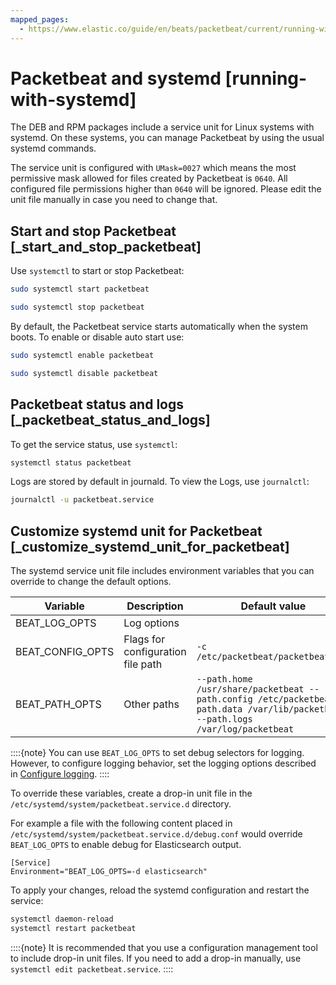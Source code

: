 ```yaml
---
mapped_pages:
  - https://www.elastic.co/guide/en/beats/packetbeat/current/running-with-systemd.html
---
```


# Packetbeat and systemd [running-with-systemd]

The DEB and RPM packages include a service unit for Linux systems with systemd. On these systems, you can manage Packetbeat by using the usual systemd commands.

The service unit is configured with `UMask=0027` which means the most permissive mask allowed for files created by Packetbeat is `0640`. All configured file permissions higher than `0640` will be ignored. Please edit the unit file manually in case you need to change that.

## Start and stop Packetbeat [_start_and_stop_packetbeat]

Use `systemctl` to start or stop Packetbeat:

```sh
sudo systemctl start packetbeat
```

```sh
sudo systemctl stop packetbeat
```

By default, the Packetbeat service starts automatically when the system boots. To enable or disable auto start use:

```sh
sudo systemctl enable packetbeat
```

```sh
sudo systemctl disable packetbeat
```


## Packetbeat status and logs [_packetbeat_status_and_logs]

To get the service status, use `systemctl`:

```sh
systemctl status packetbeat
```

Logs are stored by default in journald. To view the Logs, use `journalctl`:

```sh
journalctl -u packetbeat.service
```


## Customize systemd unit for Packetbeat [_customize_systemd_unit_for_packetbeat]

The systemd service unit file includes environment variables that you can override to change the default options.

| Variable | Description | Default value |
| --- | --- | --- |
| BEAT_LOG_OPTS | Log options |  |
| BEAT_CONFIG_OPTS | Flags for configuration file path | ``-c /etc/packetbeat/packetbeat.yml`` |
| BEAT_PATH_OPTS | Other paths | ``--path.home /usr/share/packetbeat --path.config /etc/packetbeat --path.data /var/lib/packetbeat --path.logs /var/log/packetbeat`` |

::::{note}
You can use `BEAT_LOG_OPTS` to set debug selectors for logging. However, to configure logging behavior, set the logging options described in [Configure logging](/reference/packetbeat/configuration-logging.md).
::::


To override these variables, create a drop-in unit file in the `/etc/systemd/system/packetbeat.service.d` directory.

For example a file with the following content placed in `/etc/systemd/system/packetbeat.service.d/debug.conf` would override `BEAT_LOG_OPTS` to enable debug for Elasticsearch output.

```text
[Service]
Environment="BEAT_LOG_OPTS=-d elasticsearch"
```

To apply your changes, reload the systemd configuration and restart the service:

```sh
systemctl daemon-reload
systemctl restart packetbeat
```

::::{note}
It is recommended that you use a configuration management tool to include drop-in unit files. If you need to add a drop-in manually, use `systemctl edit packetbeat.service`.
::::



